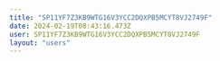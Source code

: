 ```yaml
---
title: "SP11YF7Z3KB9WTG16V3YCC2DQXPB5MCYT8VJ2749F"
date: 2024-02-19T08:43:16.473Z
user: SP11YF7Z3KB9WTG16V3YCC2DQXPB5MCYT8VJ2749F
layout: "users"
---
```

    